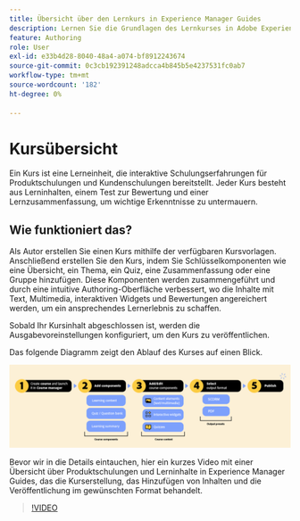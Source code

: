 ```yaml
---
title: Übersicht über den Lernkurs in Experience Manager Guides
description: Lernen Sie die Grundlagen des Lernkurses in Adobe Experience Manager Guides kennen.
feature: Authoring
role: User
exl-id: e33b4d28-8040-48a4-a074-bf8912243674
source-git-commit: 0c3cb192391248adcca4b845b5e4237531fc0ab7
workflow-type: tm+mt
source-wordcount: '182'
ht-degree: 0%

---
```


# Kursübersicht

Ein Kurs ist eine Lerneinheit, die interaktive Schulungserfahrungen für Produktschulungen und Kundenschulungen bereitstellt.  Jeder Kurs besteht aus Lerninhalten, einem Test zur Bewertung und einer Lernzusammenfassung, um wichtige Erkenntnisse zu untermauern.

## Wie funktioniert das?

Als Autor erstellen Sie einen Kurs mithilfe der verfügbaren Kursvorlagen. Anschließend erstellen Sie den Kurs, indem Sie Schlüsselkomponenten wie eine Übersicht, ein Thema, ein Quiz, eine Zusammenfassung oder eine Gruppe hinzufügen. Diese Komponenten werden zusammengeführt und durch eine intuitive Authoring-Oberfläche verbessert, wo die Inhalte mit Text, Multimedia, interaktiven Widgets und Bewertungen angereichert werden, um ein ansprechendes Lernerlebnis zu schaffen.

Sobald Ihr Kursinhalt abgeschlossen ist, werden die Ausgabevoreinstellungen konfiguriert, um den Kurs zu veröffentlichen.

Das folgende Diagramm zeigt den Ablauf des Kurses auf einen Blick.

![](assets/learning-course-workflow.png)

Bevor wir in die Details eintauchen, hier ein kurzes Video mit einer Übersicht über Produktschulungen und Lerninhalte in Experience Manager Guides, das die Kurserstellung, das Hinzufügen von Inhalten und die Veröffentlichung im gewünschten Format behandelt.

>[!VIDEO](https://video.tv.adobe.com/v/3475302/learning-content-aem-guides)
